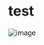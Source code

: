
# test
![image](https://user-images.githubusercontent.com/64896739/202118940-56682096-2311-4b05-896a-d3b952bc226a.png)
